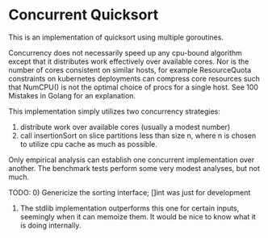 # Concurrent Quicksort

This is an implementation of quicksort using multiple goroutines.

Concurrency does not necessarily speed up any cpu-bound algorithm except that it
distributes work effectively over available cores.
Nor is the number of cores consistent on similar hosts, for example ResourceQuota
constraints on kubernetes deployments can compress core resources such that NumCPU()
is not the optimal choice of procs for a single host. See 100 Mistakes in Golang for an explanation.

This implementation simply utilizes two concurrency strategies:
1) distribute work over available cores (usually a modest number)
2) call insertionSort on slice partitions less than size n, where n is chosen
   to utilize cpu cache as much as possible.

Only empirical analysis can establish one concurrent implementation over another.
The benchmark tests perform some very modest analyses, but not much.

TODO:
0) Genericize the sorting interface; []int was just for development
1) The stdlib implementation outperforms this one for certain inputs, seemingly when it
   can memoize them. It would be nice to know what it is doing internally.
